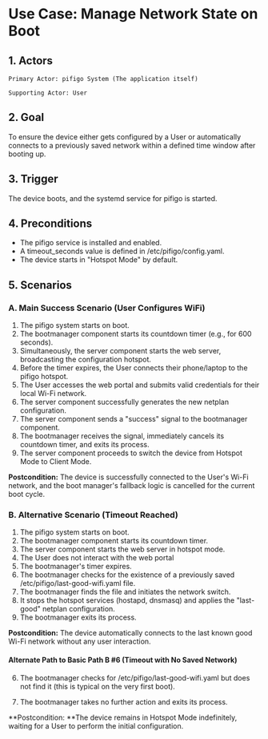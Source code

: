 # Use Case: Manage Network State on Boot

## 1. Actors

    Primary Actor: pifigo System (The application itself)

    Supporting Actor: User

## 2. Goal

To ensure the device either gets configured by a User or automatically connects to a previously saved network within a defined time window after booting up.

## 3. Trigger

The device boots, and the systemd service for pifigo is started.

## 4. Preconditions

- The pifigo service is installed and enabled.
- A timeout_seconds value is defined in /etc/pifigo/config.yaml.
- The device starts in "Hotspot Mode" by default.

## 5. Scenarios

### A. Main Success Scenario (User Configures WiFi)

1. The pifigo system starts on boot.
2. The bootmanager component starts its countdown timer (e.g., for 600 seconds).
3. Simultaneously, the server component starts the web server, broadcasting the configuration hotspot.
4. Before the timer expires, the User connects their phone/laptop to the pifigo hotspot.
5. The User accesses the web portal and submits valid credentials for their local Wi-Fi network.
6. The server component successfully generates the new netplan configuration.
7. The server component sends a "success" signal to the bootmanager component.
8.  The bootmanager receives the signal, immediately cancels its countdown timer, and exits its process.
9.  The server component proceeds to switch the device from Hotspot Mode to Client Mode.

**Postcondition:** The device is successfully connected to the User's Wi-Fi network, and the boot manager's fallback logic is cancelled for the current boot cycle.

### B. Alternative Scenario (Timeout Reached)

1. The pifigo system starts on boot.
2. The bootmanager component starts its countdown timer.
3. The server component starts the web server in hotspot mode.
4. The User does not interact with the web portal
5. The bootmanager's timer expires.
6. The bootmanager checks for the existence of a previously saved /etc/pifigo/last-good-wifi.yaml file.
7. The bootmanager finds the file and initiates the network switch.
8. It stops the hotspot services (hostapd, dnsmasq) and applies the "last-good" netplan configuration.
9. The bootmanager exits its process.

**Postcondition:** The device automatically connects to the last known good Wi-Fi network without any user interaction.

#### Alternate Path to Basic Path B #6 (Timeout with No Saved Network)

6. The bootmanager checks for /etc/pifigo/last-good-wifi.yaml but does not find it (this is typical on the very first boot).

7. The bootmanager takes no further action and exits its process.

**Postcondition: **The device remains in Hotspot Mode indefinitely, waiting for a User to perform the initial configuration.